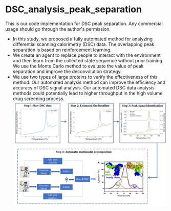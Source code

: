 # DSC_analysis_peak_separation

This is our code implementation for DSC peak separation. Any commercial usage should go through the author's permission.

* In this study, we proposed a fully automated method for analyzing differential scanning calorimetry (DSC) data. The overlapping peak separation is based on reinforcement learning. 
* We create an agent to replace people to interact with the environment and then learn from the collected state sequence without prior training. We use the Monte Carlo method to evaluate the value of peak separation and improve the deconvolution strategy. 
* We use two types of large proteins to verify the effectiveness of this method. Our automated analysis method can improve the efficiency and accuracy of DSC signal analysis.
Our automated DSC data analysis methods could potentially lead to higher throughput in the high volume drug screening process.
![graph_abstract](graph_abstract.JPG)


